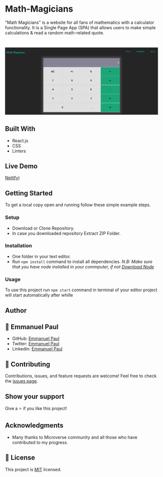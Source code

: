 # Math-Magicians

"Math Magicians" is a website for all fans of mathematics with a calculator functionality. It is a Single Page App (SPA) that allows users to make simple calculations & read a random math-related quote.

![Screenshot](./src/screen.png)

## Built With
- React.js
- CSS
- Linters

## Live Demo
[Netlify](https://62a21fec60256d046023c7aa--rococo-mochi-a5bb9c.netlify.app/))

## Getting Started
To get a local copy open and running follow these simple example steps.

### Setup
- Download or Clone Repository.
- In case you downloaded repository Extract ZIP Folder.

### Installation
- One folder in your text editor.
- Run `npm install` command to install all dependencies.
*N.B: Make sure that you have node installed in your commputer, if not [Download Node](https://nodejs.org/en/)*

### Usage
To use this project run `npm start` command in terminal of your editor project will start automatically after whille

## Author
## 👤 **Emmanuel Paul**

- GitHub: [Emmanuel Paul](https://github.com/Epaltechs/Math-Magicians)
- Twitter: [Emmanuel Paul](http://twitter.com/@emmapaul247)
- LinkedIn: [Emmanuel Paul](https://www.linkedin.com/in/emmanuel-paul-a2bab7b4/)

## :handshake: Contributing
Contributions, issues, and feature requests are welcome!
Feel free to check the [issues page](https://github.com/Epaltechs/To-Do-list/issues).

## Show your support
Give a :star:️ if you like this project!

## Acknowledgments
- Many thanks to Microverse community and all those who have contributed to my progress.

## :memo: License
This project is [MIT](./MIT.md) licensed.
